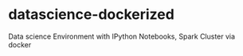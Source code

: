 datascience-dockerized
======================

Data science Environment with IPython Notebooks, Spark Cluster via docker
